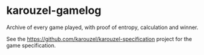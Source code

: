 # karouzel-gamelog
Archive of every game played, with proof of entropy, calculation and winner.

See the https://github.com/karouzel/karouzel-specification project for the game specification.
